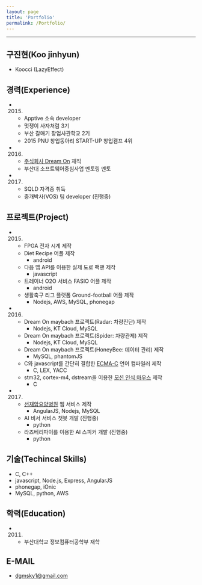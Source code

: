 ```yaml
---
layout: page
title: 'Portfolio'
permalink: /Portfolio/
---
```

---
## 구진현(Koo jinhyun)
  * Koocci (LazyEffect)

## 경력(Experience)
  * 2015.
    - Apptive 소속 developer
    - 멋쟁이 사자처럼 3기
    - 부산 갈매기 창업사관학교 2기
    - 2015 PNU 창업동아리 START-UP 창업캠프 4위
  * 2016.
    - [주식회사 Dream On](http://www.smartcar.or.kr/) 재직
    - 부산대 소프트웨어중심사업 멘토링 멘토
  * 2017.
    - SQLD 자격증 취득
    - 중개박사(VOS) 팀 developer (진행중)

## 프로젝트(Project)
  * 2015.
    - FPGA 전자 시계 제작
    - Diet Recipe 어플 제작
      + android
    - 다음 맵 API를 이용한 실제 도로 팩맨 제작
      + javascript
    - 트레이너 O2O 서비스 FASIO 어플 제작
      + android
    - 생활축구 리그 플랫폼 Ground-football 어플 제작
      + Nodejs, AWS, MySQL, phonegap
  * 2016.
    - Dream On maybach 프로젝트(Radar: 차량진단) 제작
      + Nodejs, KT Cloud, MySQL
    - Dream On maybach 프로젝트(Spider: 차량관제) 제작
      + Nodejs, KT Cloud, MySQL
    - Dream On maybach 프로젝트(HoneyBee: 데이터 관리) 제작
      + MySQL, phantomJS
    - C와 javascript를 간단히 결합한 [ECMA-C](https://github.com/seunggu/ECMA-C-Compiler) 언어 컴파일러 제작
      + C, LEX, YACC
    - stm32, cortex-m4, dstream을 이용한 [모션 인식 마우스](https://github.com/0x1306e6d/moma) 제작
      + C
  * 2017.
    - [선재암요양병원](http://www.i-sunjae.com/) 웹 서비스 제작
      + AngularJS, Nodejs, MySQL
    - AI 비서 서비스 챗봇 개발 (진행중)
      + python
    - 라즈베리파이를 이용한 AI 스피커 개발 (진행중)
      + python

## 기술(Techincal Skills)
  - C, C++
  - javascript, Node.js, Express, AngularJS
  - phonegap, iOnic
  - MySQL, python, AWS

## 학력(Education)
  * 2011.
    - 부산대학교 정보컴퓨터공학부 재학

## E-MAIL
  * dgmsky1@gmail.com
